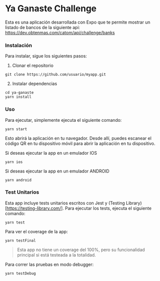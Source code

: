 # Ya Ganaste Challenge

Esta es una aplicación desarrollada con Expo que te permite mostrar un listado de bancos de la siguiente api: https://dev.obtenmas.com/catom/api/challenge/banks

### Instalación

Para instalar, sigue los siguientes pasos:

1. Clonar el repositorio

```
git clone https://github.com/usuario/myapp.git
```

2. Instalar dependencias

```
cd ya-ganaste
yarn install
```

### Uso

Para ejecutar, simplemente ejecuta el siguiente comando:

```
yarn start
```

Esto abrirá la aplicación en tu navegador. Desde allí, puedes escanear el código QR en tu dispositivo móvil para abrir la aplicación en tu dispositivo.

Si deseas ejecutar la app en un emulador IOS

```
yarn ios
```

Si deseas ejecutar la app en un emulador ANDROID

```
yarn android
```

### Test Unitarios

Esta app incluye tests unitarios escritos con Jest y (Testing Library)[https://testing-library.com/]. Para ejecutar los tests, ejecuta el siguiente comando:

```
yarn test
```

Para ver el coverage de la app:

```
yarn testFinal
```

> Esta app no tiene un coverage del 100%, pero su funcionalidad principal si está testeada a la totalidad.

Para correr las pruebas en modo debugger:

```
yarn testDebug
```
